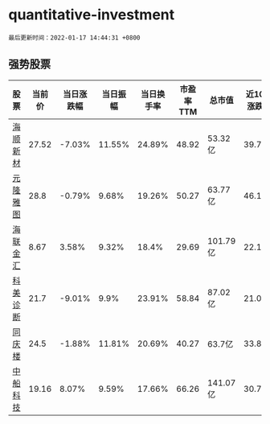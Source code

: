 # quantitative-investment

`最后更新时间：2022-01-17 14:44:31 +0800`

## 强势股票

|股票|当前价|当日涨跌幅|当日振幅|当日换手率|市盈率TTM|总市值|近10日涨跌幅|
|----|----|----|----|----|----|----|----|
|[海顺新材](https://xueqiu.com/S/SZ300501)|27.52|-7.03%|11.55%|24.89%|48.92|53.32亿|39.7%|
|[元隆雅图](https://xueqiu.com/S/SZ002878)|28.8|-0.79%|9.68%|19.26%|50.27|63.77亿|46.19%|
|[海联金汇](https://xueqiu.com/S/SZ002537)|8.67|3.58%|9.32%|18.4%|29.69|101.79亿|22.11%|
|[科美诊断](https://xueqiu.com/S/SH688468)|21.7|-9.01%|9.9%|23.91%|58.84|87.02亿|21.09%|
|[同庆楼](https://xueqiu.com/S/SH605108)|24.5|-1.88%|11.81%|20.69%|40.27|63.7亿|33.88%|
|[中船科技](https://xueqiu.com/S/SH600072)|19.16|8.07%|9.59%|17.66%|66.26|141.07亿|30.78%|
